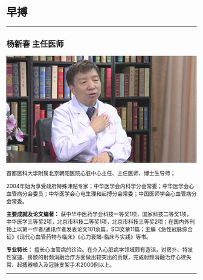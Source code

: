 # 早搏

---

## 杨新春 主任医师

![1679383690801](image/c06_091/1679383690801.png)

首都医科大学附属北京朝阳医院心脏中心主任、主任医师、博士生导师；

2004年始为享受政府特殊津贴专家；中华医学会内科学分会常委；中华医学会心血管病分会委员；中华医学会心电生理和起搏分会常委；中国医师学会心血管病分会常委。

**主要成就及论文编著：** 获中华中医药学会科技一等奖1项，国家科技二等奖1项，中华医学三等奖2项，北京市科技二等奖1项，北京市科技三等奖2项；在国内外刊物上以第一作者/通讯作者发表论文101余篇，SCI文章11篇；主编《急性冠脉综合征》《现代心血管药物与临床》《心力衰竭-临床与实践》等书。

**专业特长：** 擅长心血管病的诊治。在介入心脏病学领域颇有造诣，对房扑、特发性室速、房颤的射频消融治疗方面做出较突出的贡献，完成射频消融治疗心律失常、起搏器植入及冠脉支架手术2000例以上。

---
